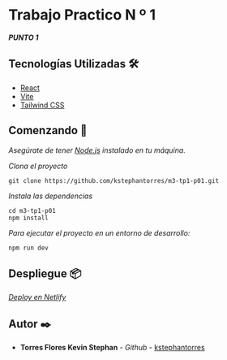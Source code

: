 # Trabajo Practico N º 1

_**PUNTO 1**_

## Tecnologías Utilizadas 🛠️

- [React](https://es.react.dev/)
- [Vite](https://vitejs.dev/)
- [Tailwind CSS](https://tailwindcss.com/)

## Comenzando 🚀

_Asegúrate de tener [Node.js](https://nodejs.org/) instalado en tu máquina._

_Clona el proyecto_
```
git clone https://github.com/kstephantorres/m3-tp1-p01.git
``` 

_Instala las dependencias_

```
cd m3-tp1-p01
npm install
```

_Para ejecutar el proyecto en un entorno de desarrollo:_
```
npm run dev
```

## Despliegue 📦

_[Deploy en Netlify](https://m3-tp1-p1.netlify.app/)_

## Autor ✒️

* **Torres Flores Kevin Stephan** - *Github* - [kstephantorres](https://github.com/kstephantorres)
